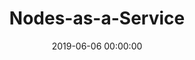 ---
layout: inner
position: right
title: 'Nodes-as-a-Service'
date: 2019-06-06 00:00:00
categories: portfolio
tags: blockchain eosio design leadership web3
featured_image: '/img/posts/2019-06-06-nodes-as-a-service.png'
project_link: 'https://www.strongblock.com'
button_icon: 'flask'
button_text: 'Visit Project'
lead_text: "<strong>REMIT:</strong> To bring Strongblock's enterprise-grade blockchain infrastructure product suite and DAPP marketplace to life. I led Strongblock's early phase product roadmapping, prototyping, specification drafting, and UX/UI design. I also played a key role in seed round fundraising, creating all company creative assets, yellow pages, pitch decks, and one-pager pitch sheets."
---